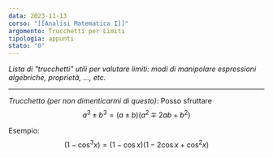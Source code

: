 ```yaml
---
data: 2023-11-13
corso: "[[Analisi Matematica I]]"
argomento: Trucchetti per Limiti
tipologia: appunti
stato: "0"
---
```

*Lista di "trucchetti" utili per valutare limiti: modi di manipolare espressioni algebriche, proprietà, …, etc.*
- - -
*Trucchetto (per non dimenticarmi di questo)*: Posso sfruttare
$$a^3\pm b^3 = (a\pm b)(a^2\mp 2ab+b^2)$$

Esempio: 
$$(1-\cos^3 x)=(1-\cos x)(1 -2\cos x+\cos ^2 x) $$